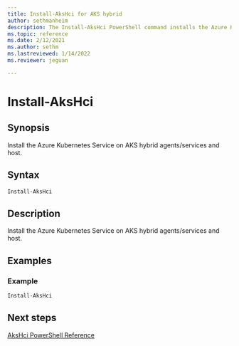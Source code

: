 ```yaml
---
title: Install-AksHci for AKS hybrid
author: sethmanheim
description: The Install-AksHci PowerShell command installs the Azure Kubernetes Service on AKS hybrid agents/services and host.
ms.topic: reference
ms.date: 2/12/2021
ms.author: sethm 
ms.lastreviewed: 1/14/2022
ms.reviewer: jeguan

---
```


# Install-AksHci

## Synopsis
Install the Azure Kubernetes Service on AKS hybrid agents/services and host.

## Syntax

```powershell
Install-AksHci
```

## Description
Install the Azure Kubernetes Service on AKS hybrid agents/services and host.

## Examples

### Example
```powershell
Install-AksHci
```
## Next steps

[AksHci PowerShell Reference](index.md)